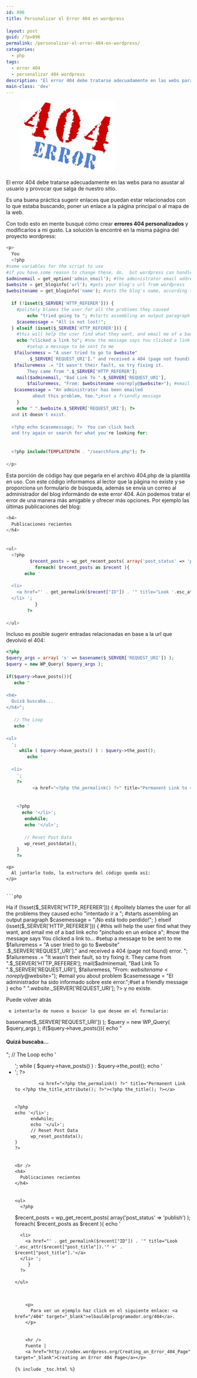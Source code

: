 ```yaml
---
id: 896
title: Personalizar el Error 404 en wordpress

layout: post
guid: /?p=896
permalink: /personalizar-el-error-404-en-wordpress/
categories:
  - php
tags:
  - error 404
  - personalizar 404 wordpress
description: "El error 404 debe tratarse adecuadamente en las webs para no asustar al usuario y provocar que salga de nuestro sitio."
main-class: 'dev'
---
```

<figure>
  <img src="/assets/img/2012/08/4041.jpg" alt="" title="404" width="256" height="197" class="alignleft size-full wp-image-902" />
</figure>

El error 404 debe tratarse adecuadamente en las webs para no asustar al usuario y provocar que salga de nuestro sitio.

Es una buena práctica sugerir enlaces que puedan estar relacionados con lo que estaba buscando, poner un enlace a la página principal o al mapa de la web.

Con todo esto en mente busqué cómo crear **errores 404 personalizados** y modificarlos a mi gusto. La solución la encontré en la misma página del proyecto wordpress:  

<!--ad-->

```php
<p>
  You
  <?php
#some variables for the script to use
#if you have some reason to change these, do.  but wordpress can handle it
$adminemail = get_option('admin_email'); #the administrator email address, according to wordpress
$website = get_bloginfo('url'); #gets your blog's url from wordpress
$websitename = get_bloginfo('name'); #sets the blog's name, according to wordpress

  if (!isset($_SERVER['HTTP_REFERER'])) {
    #politely blames the user for all the problems they caused
        echo "tried going to "; #starts assembling an output paragraph
    $casemessage = "All is not lost!";
  } elseif (isset($_SERVER['HTTP_REFERER'])) {
    #this will help the user find what they want, and email me of a bad link
    echo "clicked a link to"; #now the message says You clicked a link to...
        #setup a message to be sent to me
   $failuremess = "A user tried to go to $website"
        .$_SERVER['REQUEST_URI']." and received a 404 (page not found) error. ";
   $failuremess .= "It wasn't their fault, so try fixing it.  
        They came from ".$_SERVER['HTTP_REFERER'];
    mail($adminemail, "Bad Link To ".$_SERVER['REQUEST_URI'],
        $failuremess, "From: $websitename <noreply@$website>"); #email you about problem
   $casemessage = "An administrator has been emailed
          about this problem, too.";#set a friendly message
    }
    echo " ".$website.$_SERVER['REQUEST_URI']; ?>
  and it doesn't exist.

  <?php echo $casemessage; ?>  You can click back
  and try again or search for what you're looking for:


  <?php include(TEMPLATEPATH . "/searchform.php"); ?>

</p>

```

Esta porción de código hay que pegarla en el archivo 404.php de la plantilla en uso. Con este código informamos al lector que la página no existe y se proporciona un formulario de búsqueda, además se envía un correo al administrador del blog informándo de este error 404. Aún podemos tratar el error de una manera más amigable y ofrecer más opciones. Por ejemplo las últimas publicaciones del blog:

```php
<h4>
  Publicaciones recientes
</h4>


<ul>
  <?php
         $recent_posts = wp_get_recent_posts( array('post_status' => 'publish') );
           foreach( $recent_posts as $recent ){
       echo '

  <li>
    <a href="' . get_permalink($recent["ID"]) . '" title="Look '.esc_attr($recent["post_title"]).'" >' .   $recent["post_title"].'</a>
  </li> ';
           }
        ?>

</ul>

```

Incluso es posible sugerir entradas relacionadas en base a la url que devolvió el 404:

```php
<?php
$query_args = array( 's' => basename($_SERVER['REQUEST_URI']) );
$query = new WP_Query( $query_args );

if($query->have_posts()){
   echo "

<h4>
  Quizá buscaba...
</h4>";

   // The Loop
   echo '

<ul>
  ';
     while ( $query->have_posts() ) : $query->the_post();
        echo '

  <li>
    ';
    ?>
          <a href="<?php the_permalink() ?>" title="Permanent Link to <?php the_title_attribute(); ?>"><?php the_title(); ?></a>


    <?php
      echo '</li>';
       endwhile;
       echo '</ul>';

       // Reset Post Data
       wp_reset_postdata();
    }
    ?>

```


    <p>
      Al juntarlo todo, la estructura del código queda así:
    </p>


    ```php



<p>
  Ha
  <?php
   #some variables for the script to use
   #if you have some reason to change these, do.  but wordpress can handle it
   $adminemail = get_option('admin_email'); #the administrator email address, according to wordpress
   $website = get_bloginfo('url'); #gets your blog's url from wordpress
   $websitename = get_bloginfo('name'); #sets the blog's name, according to wordpress

   if (!isset($_SERVER['HTTP_REFERER'])) {
      #politely blames the user for all the problems they caused
      echo "intentado ir a "; #starts assembling an output paragraph
      $casemessage = "¡No está todo perdido!";
   } elseif (isset($_SERVER['HTTP_REFERER'])) {
      #this will help the user find what they want, and email me of a bad link
      echo "pinchado en un enlace a"; #now the message says You clicked a link to...
      #setup a message to be sent to me
      $failuremess = "A user tried to go to $website"
      .$_SERVER['REQUEST_URI']." and received a 404 (page not found) error. ";
      $failuremess .= "It wasn't their fault, so try fixing it.  
      They came from ".$_SERVER['HTTP_REFERER'];
      mail($adminemail, "Bad Link To ".$_SERVER['REQUEST_URI'],
      $failuremess, "From: $websitename <noreply@$website>"); #email you about problem
        $casemessage = "El administrador ha sido informado sobre este error.";#set a friendly message
     }
     echo " ".$website.$_SERVER['REQUEST_URI']; ?>
     y no existe.

  <?php echo $casemessage; ?>  Puede volver atrás
     e intentarlo de nuevo o buscar lo que desee en el formulario:


  <?php include(TEMPLATEPATH . "/searchform.php"); ?>

</p>


<?php
   $query_args = array( 's' => basename($_SERVER['REQUEST_URI']) );
   $query = new WP_Query( $query_args );

   if($query->have_posts()){
      echo "

<h4>
  Quizá buscaba...
</h4>";

      // The Loop
      echo '

<ul>
  ';
        while ( $query->have_posts() ) : $query->the_post();
           echo '

  <li>
    ';
    ?>
             <a href="<?php the_permalink() ?>" title="Permanent Link to <?php the_title_attribute(); ?>"><?php the_title(); ?></a>


    <?php
    echo '</li>';
          endwhile;
          echo '</ul>';
          // Reset Post Data
          wp_reset_postdata();
    }
    ?>


    <br />
    <h4>
      Publicaciones recientes
    </h4>


    <ul>
      <?php
   $recent_posts = wp_get_recent_posts( array('post_status' => 'publish') );
         foreach( $recent_posts as $recent ){
            echo '

      <li>
        <a href="' . get_permalink($recent["ID"]) . '" title="Look '.esc_attr($recent["post_title"]).'" >' .   $recent["post_title"].'</a>
      </li> ';
         }
      ?>

    </ul>

```


    <p>
      Para ver un ejemplo haz click en el siguiente enlace: <a href="/404" target="_blank">elbauldelprogramador.org/404</a>.
    </p>


    <hr />
    Fuente |
    <a href="http://codex.wordpress.org/Creating_an_Error_404_Page" target="_blank">Creating an Error 404 Page</a></p>

{% include _toc.html %}
